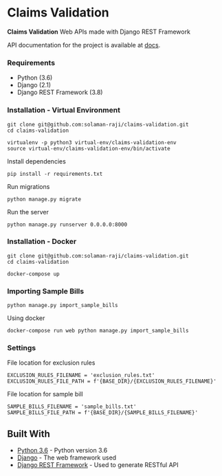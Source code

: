 # Claims Validation

**Claims Validation** Web APIs made with Django REST Framework

API documentation for the project is available at [docs](http://bit.ly/claims-validation).

### Requirements
- Python (3.6)
- Django (2.1)
- Django REST Framework (3.8)

### Installation - Virtual Environment

```
git clone git@github.com:solaman-raji/claims-validation.git
cd claims-validation

virtualenv -p python3 virtual-env/claims-validation-env
source virtual-env/claims-validation-env/bin/activate
```

Install dependencies
```
pip install -r requirements.txt
```

Run migrations

```
python manage.py migrate
```

Run the server

```
python manage.py runserver 0.0.0.0:8000
```

### Installation - Docker

```
git clone git@github.com:solaman-raji/claims-validation.git
cd claims-validation

docker-compose up
```

### Importing Sample Bills

```
python manage.py import_sample_bills
```

Using docker

```
docker-compose run web python manage.py import_sample_bills
```

### Settings

File location for exclusion rules

```
EXCLUSION_RULES_FILENAME = 'exclusion_rules.txt'
EXCLUSION_RULES_FILE_PATH = f'{BASE_DIR}/{EXCLUSION_RULES_FILENAME}'
```

File location for sample bill

```
SAMPLE_BILLS_FILENAME = 'sample_bills.txt'
SAMPLE_BILLS_FILE_PATH = f'{BASE_DIR}/{SAMPLE_BILLS_FILENAME}'
```

## Built With

* [Python 3.6](https://docs.python.org/3.6/) - Python version 3.6
* [Django](https://www.djangoproject.com/) - The web framework used
* [Django REST Framework](http://www.django-rest-framework.org/) - Used to generate RESTful API
